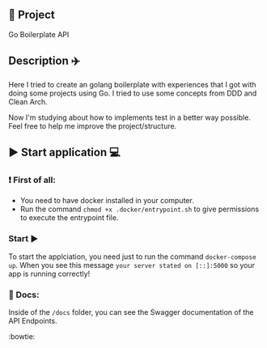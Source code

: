 ## 📝 Project
Go Boilerplate API
  
## Description ✈️
Here I tried to create an golang boilerplate with experiences that I got with doing some projects using Go.
I tried to use some concepts from DDD and Clean Arch. 
  
Now I'm studying about how to implements test in a better way possible.  
Feel free to help me improve the project/structure. 
  
## ▶️ Start application 💻 

### ❗ First of all:
* You need to have docker installed in your computer.
* Run the command `chmod +x .docker/entrypoint.sh` to give permissions to execute the entrypoint file.

### Start ▶️
To start the applciation, you need just to run the command `docker-compose up`. When you see this message `your server stated on [::]:5000` so your app is running correctly!

### 📝 Docs:
Inside of the `/docs` folder, you can see the Swagger documentation of the API Endpoints.

   
:bowtie: